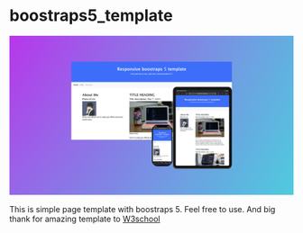 # boostraps5_template

![intro page simple!](intro.png)

This is simple page template with boostraps 5. Feel free to use.
And big thank for amazing template to [W3school](https://www.w3schools.com/)
